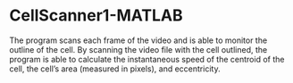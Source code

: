 # CellScanner1-MATLAB
The program scans each frame of the video and is able to monitor the outline of the cell. By scanning the video file with the cell outlined, the program is able to calculate the instantaneous speed of the centroid of the cell, the cell’s area (measured in pixels), and eccentricity.
